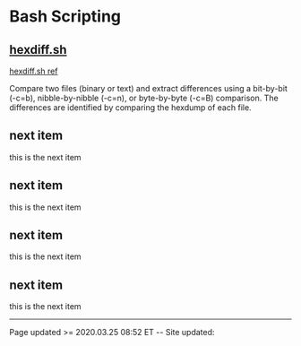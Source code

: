 # Bash Scripting

## [hexdiff.sh](/pages/scripting_and_programming/hexdiff.md)

[hexdiff.sh ref](/pages/scripting_and_programming/hexdiff.md)

Compare two files (binary or text) and extract differences using a bit-by-bit (-c=b), nibble-by-nibble (-c=n), or byte-by-byte (-c=B) comparison. The differences are identified by comparing the hexdump of each file.

## next item

this is the next item

## next item

this is the next item

## next item

this is the next item

## next item

this is the next item

<hr class="tight"><p class="timestamp">Page updated >= 2020.03.25 08:52 ET -- Site updated: <span id="timestamp"></span></p>
<script type='text/javascript'>document.getElementById("timestamp").innerHTML = Date(document.lastModified);</script>
